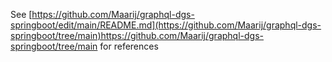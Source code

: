 See [https://github.com/Maarij/graphql-dgs-springboot/edit/main/README.md](https://github.com/Maarij/graphql-dgs-springboot/tree/main)https://github.com/Maarij/graphql-dgs-springboot/tree/main for references
